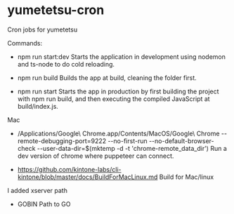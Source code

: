 # yumetetsu-cron
 Cron jobs for yumetetsu

Commands:

- npm run start:dev
Starts the application in development using nodemon and ts-node to do cold reloading.

- npm run build
Builds the app at build, cleaning the folder first.

- npm run start
Starts the app in production by first building the project with npm run build, and then executing the compiled JavaScript at build/index.js.


Mac

- /Applications/Google\ Chrome.app/Contents/MacOS/Google\ Chrome --remote-debugging-port=9222 --no-first-run --no-default-browser-check --user-data-dir=$(mktemp -d -t 'chrome-remote_data_dir')
Run a dev version of chrome where puppeteer can connect.

- https://github.com/kintone-labs/cli-kintone/blob/master/docs/BuildForMacLinux.md
Build for Mac/linux


I added xserver path
- GOBIN
Path to GO